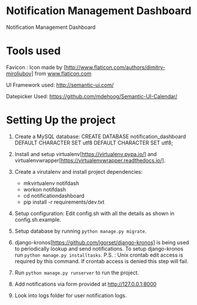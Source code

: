 # Notification Management Dashboard

Notification Management Dashboard


Tools used
==================================
Favicon : Icon made by [http://www.flaticon.com/authors/dimitry-miroliubov] from www.flaticon.com 

UI Framework used: http://semantic-ui.com/

Datepicker Used: https://github.com/mdehoog/Semantic-UI-Calendar/


Setting Up the project
==================================
1. Create a MySQL database:
   CREATE DATABASE notification_dashboard DEFAULT CHARACTER SET utf8 DEFAULT CHARACTER SET utf8;

2. Install and setup virtualenv[https://virtualenv.pypa.io/] and virtualenvwrapper[https://virtualenvwrapper.readthedocs.io/].

3. Create a virutalenv and install project dependencies:
   - mkvirtualenv notifdash
   - workon notifdash
   - cd notificationdashboard
   - pip install -r requirements/dev.txt

4. Setup configuration:
   Edit config.sh with all the details as shown in config.sh.example.

5. Setup database by running `python manage.py migrate`.

6. django-kronos[https://github.com/jgorset/django-kronos] is being used to periodically lookup and send notifications.
   To setup django-kronos run `python manage.py installtasks`.
   P.S. : Unix crontab edit access is required by this command. If crontab access is denied this step will fail.

7. Run `python manage.py runserver` to run the project.

8. Add notifications via form provided at http://127.0.0.1:8000

9. Look into logs folder for user notification logs.
